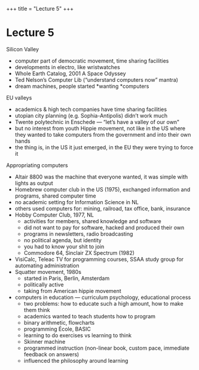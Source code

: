 +++
title = "Lecture 5"
+++
# Lecture 5

Silicon Valley

- computer part of democratic movement, time sharing facilities
- developments in electro, like wristwatches
- Whole Earth Catalog, 2001 A Space Odyssey
- Ted Nelson’s Computer Lib (“understand computers now” mantra)
- dream machines, people started *wanting *computers

EU valleys

- academics & high tech companies have time sharing facilities
- utopian city planning (e.g. Sophia-Antipolis) didn’t work much
- Twente polytechnic in Enschede — “let’s have a valley of our own"
- but no interest from youth Hippie movement, not like in the US where they wanted to take computers from the government and into their own hands
- the thing is, in the US it just emerged, in the EU they were trying to force it

Appropriating computers

- Altair 8800 was the machine that everyone wanted, it was simple with lights as output
- Homebrew computer club in the US (1975), exchanged information and programs, shared computer time
- no academic setting for Information Science in NL
- others used computers for: mining, railroad, tax office, bank, insurance
- Hobby Computer Club, 1977, NL
    - activities for members, shared knowledge and software
    - did not want to pay for software, hacked and produced their own
    - programs in newsletters, radio broadcasting
    - no political agenda, but identity
    - you had to know your shit to join
    - Commodore 64, Sinclair ZX Spectrum (1982)
- VisiCalc, Teleac TV for programming courses, SSAA study group for automating administration
- Squatter movement, 1980s
    - started in Paris, Berlin, Amsterdam
    - politically active
    - taking from American hippie movement
- computers in education — curriculum psychology, educational process
    - two problems: how to educate such a high amount, how to make them think
    - academics wanted to teach students how to program
    - binary arithmetic, flowcharts
    - programming École, BASIC
    - learning to do exercises vs learning to think
    - Skinner machine
    - programmed instruction (non-linear book, custom pace, immediate feedback on answers)
    - influenced the philosophy around learning